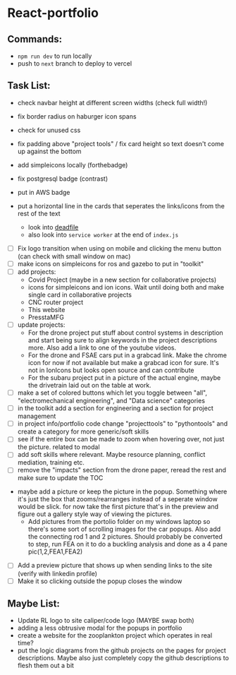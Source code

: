 # React-portfolio

## Commands:

* `npm run dev` to run locally
* push to `next` branch to deploy to vercel

## Task List:
- check navbar height at different screen widths (check full width!)
- fix border radius on haburger icon spans
- check for unused css
- fix padding above "project tools" / fix card height so text doesn't come up against the bottom
- add simpleicons locally (forthebadge)
- fix postgresql badge (contrast)
- put in AWS badge


- put a horizontal line in the cards that seperates the links/icons from the rest of the text

    - look into [deadfile](https://m-izadmehr.github.io/deadfile/#/)
    - also look into `service worker` at the end of `index.js` 
- [ ] Fix logo transition when using on mobile and clicking the menu button (can check with small window on mac)
- [ ] make icons on simpleicons for ros and gazebo to put in "toolkit"
- [ ] add projects:
    - Covid Project (maybe in a new section for collaborative projects)
    - icons for simpleicons and ion icons. Wait until doing both and make single card in collaborative projects
    - CNC router project
    - This website
    - PresstaMFG
- [ ] update projects:
    - For the drone project put stuff about control systems in description and start being sure to align keywords in the project descriptions more. Also add a link to one of the youtube videos.
    - For the drone and FSAE cars put in a grabcad link. Make the chrome icon for now if not available but make a grabcad icon for sure. It's not in IonIcons but looks open source and can contribute
    - For the subaru project put in a picture of the actual engine, maybe the drivetrain laid out on the table at work.
- [ ] make a set of colored buttons which let you toggle between "all", "electromechanical engineering", and "Data science" categories
- [ ] in the toolkit add a section for engineering and a section for project management
- [ ] in project info/portfolio code change "projecttools" to "pythontools" and create a category for more generic/soft skills
- [ ] see if the entire box can be made to zoom when hovering over, not just the picture. related to modal
- [ ] add soft skills where relevant. Maybe resource planning, conflict mediation, training etc.
- [ ] remove the "impacts" section from the drone paper, reread the rest and make sure to update the TOC
- maybe add a picture or keep the picture in the popup. Something where it's just the box that zooms/rearranges instead of a seperate window would be slick. for now take the first picture that's in the preview and figure out a gallery style way of viewing the pictures.
    - Add pictures from the portolio folder on my windows laptop so there's some sort of scrolling images for the car popups. Also add the connecting rod 1 and 2 pictures. Should probably be converted to step, run FEA on it to do a buckling analysis and done as a 4 pane pic(1,2,FEA1,FEA2)
- [ ] Add a preview picture that shows up when sending links to the site (verify with linkedin profile)
- [ ] Make it so clicking outside the popup closes the window

## Maybe List:

- Update RL logo to site caliper/code logo (MAYBE swap both)
- adding a less obtrusive modal for the popups in portfolio
- create a website for the zooplankton project which operates in real time?
- put the logic diagrams from the github projects on the pages for project descriptions. Maybe also just completely copy the github descriptions to flesh them out a bit
